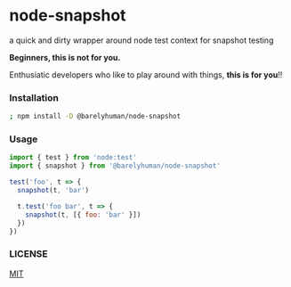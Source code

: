 # node-snapshot

a quick and dirty wrapper around node test context for snapshot testing

**Beginners, this is not for you.**

Enthusiatic developers who like to play around with things, **this is for
you**!!

### Installation

```sh
; npm install -D @barelyhuman/node-snapshot
```

### Usage

```js
import { test } from 'node:test'
import { snapshot } from '@barelyhuman/node-snapshot'

test('foo', t => {
  snapshot(t, 'bar')

  t.test('foo bar', t => {
    snapshot(t, [{ foo: 'bar' }])
  })
})
```

### LICENSE

[MIT](/LICENSE)
